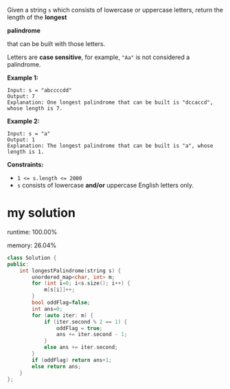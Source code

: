 Given a string `s` which consists of lowercase or uppercase letters, return the length of the **longest** 

**palindrome**

 that can be built with those letters.



Letters are **case sensitive**, for example, `"Aa"` is not considered a palindrome.

 

**Example 1:**

```
Input: s = "abccccdd"
Output: 7
Explanation: One longest palindrome that can be built is "dccaccd", whose length is 7.
```

**Example 2:**

```
Input: s = "a"
Output: 1
Explanation: The longest palindrome that can be built is "a", whose length is 1.
```

 

**Constraints:**

- `1 <= s.length <= 2000`
- `s` consists of lowercase **and/or** uppercase English letters only.

# my solution

runtime: 100.00%

memory: 26.04%

```C++
class Solution {
public:
    int longestPalindrome(string s) {
        unordered_map<char, int> m;
        for (int i=0; i<s.size(); i++) {
            m[s[i]]++;
        }
        bool oddFlag=false;
        int ans=0;
        for (auto iter: m) {
            if (iter.second % 2 == 1) {
                oddFlag = true;
                ans += iter.second - 1;
            }
            else ans += iter.second;
        }
        if (oddFlag) return ans+1;
        else return ans;
    }
};
```


